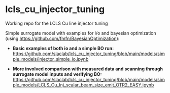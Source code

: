 # lcls_cu_injector_tuning


Working repo for the LCLS Cu line injector tuning

Simple surrogate model with examples for i/o and bayesian optimization (using https://github.com/fmfn/BayesianOptimization):

* **Basic examples of both io and a simple BO run:** https://github.com/slaclab/lcls_cu_injector_tuning/blob/main/models/simple_models/injector_simple_io.ipynb 

* **More involved comparison with measured data and scanning through surrogate model inputs and verifying BO:** https://github.com/slaclab/lcls_cu_injector_tuning/blob/main/models/simple_models/LCLS_Cu_Inj_scalar_beam_size_emit_OTR2_EASY.ipynb
